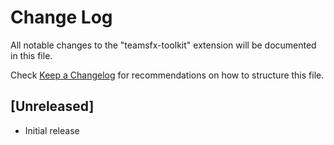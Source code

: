# Change Log

All notable changes to the "teamsfx-toolkit" extension will be documented in this file.

Check [Keep a Changelog](http://keepachangelog.com/) for recommendations on how to structure this file.

## [Unreleased]

- Initial release
